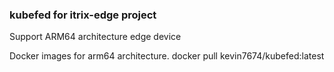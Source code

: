 ### kubefed for itrix-edge project
Support ARM64 architecture edge device

Docker images for arm64 architecture.
  docker pull kevin7674/kubefed:latest
